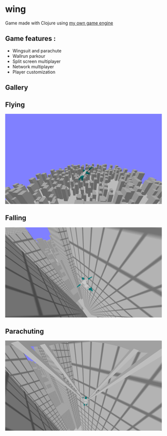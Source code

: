 # wing

Game made with Clojure using [my own game engine](https://github.com/taqmuraz/nine-clj)

## Game features :
- Wingsuit and parachute
- Wallrun parkour
- Split screen multiplayer
- Network multiplayer
- Player customization

## Gallery

## Flying
![flying](readme/flying.png)
## Falling
![falling](readme/falling.png)
## Parachuting
![parachuting](readme/parachuting.png)
